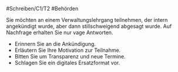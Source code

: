 #Schreiben/C1/T2 #Behörden

Sie möchten an einem Verwaltungslehrgang teilnehmen, der intern angekündigt wurde, aber dann stillschweigend abgesagt wurde. Auf Nachfrage erhalten Sie nur vage Antworten.
- Erinnern Sie an die Ankündigung.
- Erläutern Sie Ihre Motivation zur Teilnahme.
- Bitten Sie um Transparenz und neue Termine.
- Schlagen Sie ein digitales Ersatzformat vor.